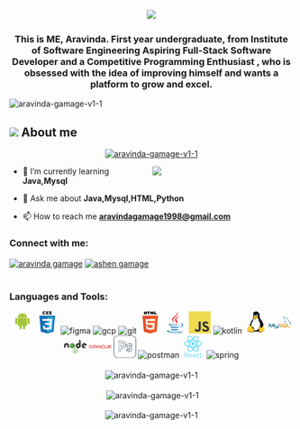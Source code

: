 <div align="center">
<br>
    <img src="https://readme-typing-svg.herokuapp.com?font=Philosopher&color=ffd700&size=50&center=true&vCenter=true&height=60&width=618&lines=Hi,+I'm+Aravinda+Gamage+;Welcome+to+My+Profile!">
</div>
<h3 align="center">This is ME, Aravinda. First year undergraduate, from Institute of Software Engineering Aspiring Full-Stack Software Developer and a Competitive Programming Enthusiast , who is obsessed with the idea of improving himself and wants a platform to grow and excel.</h3>

<div align="left"> <img src="https://komarev.com/ghpvc/?username=aravinda-gamage-v1-1&label=Profile%20views&color=0e75b6&style=flat" alt="aravinda-gamage-v1-1" /> </div>

## <picture><img src = "https://github.com/7oSkaaa/7oSkaaa/blob/main/Images/about_me.gif?raw=true" width = 50px></picture> About me

<div align="center"> <a href="https://github.com/ryo-ma/github-profile-trophy"><img src="https://github-profile-trophy.vercel.app/?username=aravinda-gamage-v1-1" alt="aravinda-gamage-v1-1" /></a> </div>

<picture> <img align="right" src="https://github.com/7oSkaaa/7oSkaaa/blob/main/Images/Right_Side.gif?raw=true" width = 250px></picture>

- 🌱 I’m currently learning **Java,Mysql**

- 💬 Ask me about **Java,Mysql,HTML,Python**

- 📫 How to reach me **aravindagamage1998@gmail.com**

<h3 align="left">Connect with me:</h3>
<div align="left">
<a href="https://linkedin.com/in/aravinda gamage" target="blank"><img align="center" src="https://raw.githubusercontent.com/rahuldkjain/github-profile-readme-generator/master/src/images/icons/Social/linked-in-alt.svg" alt="aravinda gamage" height="30" width="40" /></a>
<a href="https://fb.com/ashen gamage" target="blank"><img align="center" src="https://raw.githubusercontent.com/rahuldkjain/github-profile-readme-generator/master/src/images/icons/Social/facebook.svg" alt="ashen gamage" height="30" width="40" /></a>
</div>
<br>
<h3 align="left">Languages and Tools:</h3>
<div align="center"> <img src="https://raw.githubusercontent.com/devicons/devicon/master/icons/android/android-original-wordmark.svg" alt="android" width="40" height="40"/> <img src="https://raw.githubusercontent.com/devicons/devicon/master/icons/css3/css3-original-wordmark.svg" alt="css3" width="40" height="40"/> <img src="https://www.vectorlogo.zone/logos/figma/figma-icon.svg" alt="figma" width="40" height="40"/> <img src="https://www.vectorlogo.zone/logos/google_cloud/google_cloud-icon.svg" alt="gcp" width="40" height="40"/> <img src="https://www.vectorlogo.zone/logos/git-scm/git-scm-icon.svg" alt="git" width="40" height="40"/> <img src="https://raw.githubusercontent.com/devicons/devicon/master/icons/html5/html5-original-wordmark.svg" alt="html5" width="40" height="40"/> <img src="https://raw.githubusercontent.com/devicons/devicon/master/icons/java/java-original.svg" alt="java" width="40" height="40"/> <img src="https://raw.githubusercontent.com/devicons/devicon/master/icons/javascript/javascript-original.svg" alt="javascript" width="40" height="40"/> <img src="https://www.vectorlogo.zone/logos/kotlinlang/kotlinlang-icon.svg" alt="kotlin" width="40" height="40"/> <img src="https://raw.githubusercontent.com/devicons/devicon/master/icons/linux/linux-original.svg" alt="linux" width="40" height="40"/> <img src="https://raw.githubusercontent.com/devicons/devicon/master/icons/mysql/mysql-original-wordmark.svg" alt="mysql" width="40" height="40"/> <img src="https://raw.githubusercontent.com/devicons/devicon/master/icons/nodejs/nodejs-original-wordmark.svg" alt="nodejs" width="40" height="40"/> <img src="https://raw.githubusercontent.com/devicons/devicon/master/icons/oracle/oracle-original.svg" alt="oracle" width="40" height="40"/> <img src="https://raw.githubusercontent.com/devicons/devicon/master/icons/photoshop/photoshop-line.svg" alt="photoshop" width="40" height="40"/> <img src="https://www.vectorlogo.zone/logos/getpostman/getpostman-icon.svg" alt="postman" width="40" height="40"/> <img src="https://raw.githubusercontent.com/devicons/devicon/master/icons/react/react-original-wordmark.svg" alt="react" width="40" height="40"/> <img src="https://www.vectorlogo.zone/logos/springio/springio-icon.svg" alt="spring" width="40" height="40"/> </div>
<br>
<div align="center"><img align="center" src="https://github-readme-stats.vercel.app/api/top-langs?username=aravinda-gamage-v1-1&show_icons=true&locale=en&layout=compact" alt="aravinda-gamage-v1-1" /></div>
<br>
<div align="center">&nbsp;<img align="center" src="https://github-readme-stats.vercel.app/api?username=aravinda-gamage-v1-1&show_icons=true&locale=en" alt="aravinda-gamage-v1-1" /></div>
<br>
<div align="center"><img align="center" src="https://github-readme-streak-stats.herokuapp.com/?user=aravinda-gamage-v1-1&" alt="aravinda-gamage-v1-1" /></div>
